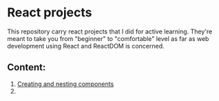 # React projects

This repository carry react projects that I did for active learning. They're meant to take you from "beginner" to "comfortable" level as far as web development using React and ReactDOM is concerned.

## Content:

1. [Creating and nesting components](https://github.com/olumpeter/react-projects/tree/main/001-creating-and-nesting-components)
1. []()
